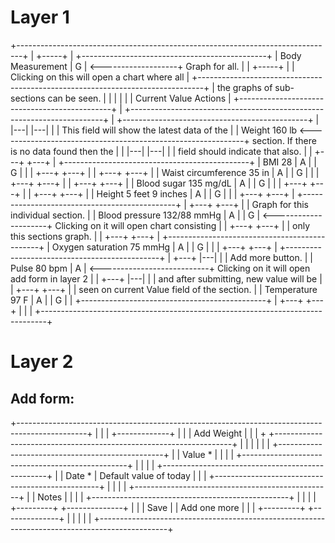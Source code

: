 Layer 1
============

+-------------------------------------------------------------------------------+
|                                                                     +-----+   |                 +----------------------------------------------+
|  Body Measurement                                                   |  G  | <-------------------+ Graph for all.                               |
|                                                                     +-----+   |                 | Clicking on this will open a chart where all |
+-------------------------------------------------------------------------------+                 | the graphs of sub-sections can be seen.      |
|                                                                               |                 |                                              |
|                            Current Value                        Actions       |                 +----------------------------------------------+
|  +-----------------------------------------------------------------------+    |                 +----------------------------------------------+
|                                                               |---| |---|     |                 | This field will show the latest data of the  |
|  Weight                    160 lb <-------------------------------------------------------------+ section. If there is no data found then the  |
|                                                               |---| |---|     |                 | field should indicate that also.             |
|                                                               +---+ +---+     |                 +----------------------------------------------+
|  BMI                       28                                 | A | | G |     |
|                                                               +---+ +---+     |
|                                                               +---+ +---+     |
|  Waist circumference       35 in                              | A | | G |     |
|                                                               +---+ +---+     |
|                                                               +---+ +---+     |
|  Blood sugar               135 mg/dL                          | A | | G |     |
|                                                               +---+ +---+     |
|                                                               +---+ +---+     |
|  Height                    5 feet 9 inches                    | A | | G |     |
|                                                               +---+ +---+     |                 +----------------------------------------------+
|                                                               +---+ +---+     |                 | Graph for this individual section.           |
|  Blood pressure            132/88 mmHg                        | A | | G | <---------------------+ Clicking on it will open chart consisting    |
|                                                               +---+ +---+     |                 | only this sections graph.                    |
|                                                               +---+ +---+     |                 +----------------------------------------------+
|  Oxygen saturation         75 mmHg                            | A | | G |     |
|                                                               +---+ +---+     |                 +----------------------------------------------+
|                                                               +---+ |---|     |                 | Add more button.                             |
|  Pulse                     80 bpm                             | A | <---------------------------+ Clicking on it will open add form in layer 2 |
|                                                               +---+ |---|     |                 | and after submitting, new value will be      |
|                                                               +---+ +---+     |                 | seen on current Value field of the section.  |
|  Temperature               97 F                               | A | | G |     |                 +----------------------------------------------+
|                                                               +---+ +---+     |
|                                                                               |
+-------------------------------------------------------------------------------+


Layer 2
============
Add form:
--------
+-----------------------------------------------------------------------------------------------+
|                                                                                               |
| +-------------+                                                                               |
| | Add Weight  |                                                                               |
| +             +-------------------------------------------------------------------+           |
|                                                                                               |
|                                                                                               |
|                         +-------------------------------------------------+                   |
|              Value *    |                                                 |                   |
|                         +-------------------------------------------------+                   |
|                                                                                               |
|                         +-------------------------------------------------+                   |
|               Date *    |  Default value of today                         |                   |
|                         +-------------------------------------------------+                   |
|                                                                                               |
|                         +-------------------------------------------------+                   |
|               Notes     |                                                 |                   |
|                         +-------------------------------------------------+                   |
|                                                                                               |
|               +---------+  +--------------+                                                   |
|               |  Save   |  | Add one more |                                                   |
|               +---------+  +--------------+                                                   |
|                                                                                               |
|                                                                                               |
+-----------------------------------------------------------------------------------------------+